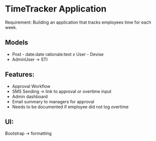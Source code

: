 # TimeTracker Application

Requirement: Building an application that tracks employees time for each week.

## Models
- Post - date:date rationale:text
x User - Devise
- AdminUser -> STI

## Features:
- Approval Workflow
- SMS Sending -> link to approval or overtime input
- Admin dashboard
- Email summary to managers for approval
- Needs to be documented if employee did not log overtime

## UI:
Bootstrap -> formatting
